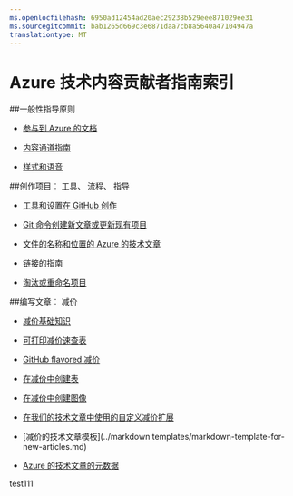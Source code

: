 ```yaml
---
ms.openlocfilehash: 6950ad12454ad20aec29238b529eee871029ee31
ms.sourcegitcommit: bab1265d669c3e6871daa7cb8a5640a47104947a
translationtype: MT
---
```

<properties title="" pageTitle="Azure 技术内容贡献者指南索引" description="列出可用的 azure.microsoft.com Azure 技术内容贡献者指南中文章。" metaKeywords="" services="" solutions="" documentationCenter="" authors="tysonn" videoId="" scriptId="" manager="carolz" />

<tags ms.service="contributor-guide" ms.devlang="" ms.topic="article" ms.tgt_pltfrm="" ms.workload="" ms.date="12/19/2014" ms.author="tysonn" />

# Azure 技术内容贡献者指南索引

##一般性指导原则

- [参与到 Azure 的文档](./../README.md)

- [内容通道指南](./content-channel-guidance.md)

- [样式和语音](./style-and-voice.md)


##创作项目︰ 工具、 流程、 指导

- [工具和设置在 GitHub 创作](./tools-and-setup.md)

- [Git 命令创建新文章或更新现有项目](./git-commands-for-master.md)

<!-- [Git commands for staging an article on the internal preview site](./git-commands-for-sandbox.md)-->

- [文件的名称和位置的 Azure 的技术文章](./file-names-and-locations.md)

- [链接的指南](./create-links-markdown.md/)

- [淘汰或重命名项目](./retire-or-rename-an-article.md)


##编写文章︰ 减价

- [减价基础知识](https://help.github.com/articles/markdown-basics/)

- [可打印减价速查表](./media/documents/markdown-cheatsheet.pdf?raw=true)

- [GitHub flavored 减价](https://help.github.com/articles/github-flavored-markdown/)

- [在减价中创建表](./create-tables-markdown.md)

- [在减价中创建图像](./create-images-markdown.md)

- [在我们的技术文章中使用的自定义减价扩展](./custom-markdown-extensions.md)

- [减价的技术文章模板](../markdown templates/markdown-template-for-new-articles.md)

- [Azure 的技术文章的元数据](./article-metadata.md)

test111
